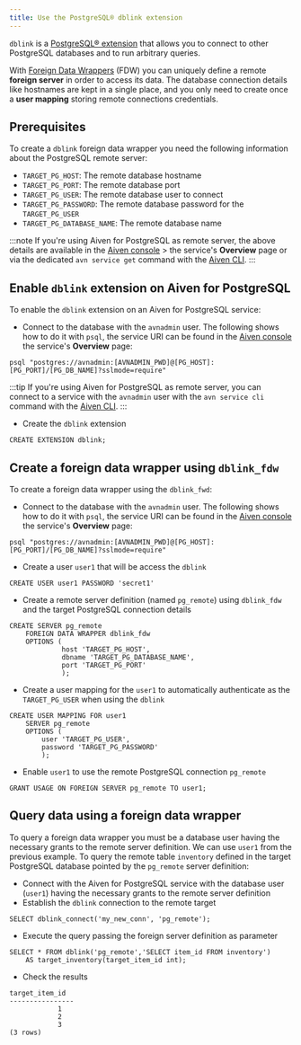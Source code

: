 ```yaml
---
title: Use the PostgreSQL® dblink extension
---
```


`dblink` is a [PostgreSQL® extension](https://www.postgresql.org/docs/current/dblink) that allows you to connect to other PostgreSQL databases and to run arbitrary queries.

With [Foreign Data
Wrappers](https://www.postgresql.org/docs/current/postgres-fdw)
(FDW) you can uniquely define a remote **foreign server** in order to
access its data. The database connection details like hostnames are kept
in a single place, and you only need to create once a **user mapping**
storing remote connections credentials.

## Prerequisites

To create a `dblink` foreign data wrapper you need the following
information about the PostgreSQL remote server:

-   `TARGET_PG_HOST`: The remote database hostname
-   `TARGET_PG_PORT`: The remote database port
-   `TARGET_PG_USER`: The remote database user to connect
-   `TARGET_PG_PASSWORD`: The remote database password for the
    `TARGET_PG_USER`
-   `TARGET_PG_DATABASE_NAME`: The remote database name

:::note
If you're using Aiven for PostgreSQL as remote server, the above
details are available in the [Aiven console](https://console.aiven.io/) > the service's **Overview** page or via the dedicated
`avn service get` command with the
[Aiven CLI](/docs/tools/cli/service-cli#avn_service_get).
:::

## Enable `dblink` extension on Aiven for PostgreSQL

To enable the `dblink` extension on an Aiven for PostgreSQL service:

-   Connect to the database with the `avnadmin` user. The following
    shows how to do it with `psql`, the service URI can be found in the
    [Aiven console](https://console.aiven.io/) the service's
    **Overview** page:

```
psql "postgres://avnadmin:[AVNADMIN_PWD]@[PG_HOST]:[PG_PORT]/[PG_DB_NAME]?sslmode=require"
```

:::tip
If you're using Aiven for PostgreSQL as remote server, you can connect
to a service with the `avnadmin` user with the `avn service cli` command
with the [Aiven CLI](/docs/tools/cli/service-cli#avn-service-cli).
:::

-   Create the `dblink` extension

```
CREATE EXTENSION dblink;
```

## Create a foreign data wrapper using `dblink_fdw`

To create a foreign data wrapper using the `dblink_fwd`:

-   Connect to the database with the `avnadmin` user. The following
    shows how to do it with `psql`, the service URI can be found in the
    [Aiven console](https://console.aiven.io/) the service's
    **Overview** page:

```
psql "postgres://avnadmin:[AVNADMIN_PWD]@[PG_HOST]:[PG_PORT]/[PG_DB_NAME]?sslmode=require"
```

-   Create a user `user1` that will be access the `dblink`

```
CREATE USER user1 PASSWORD 'secret1'
```

-   Create a remote server definition (named `pg_remote`) using
    `dblink_fdw` and the target PostgreSQL connection details

```
CREATE SERVER pg_remote
    FOREIGN DATA WRAPPER dblink_fdw
    OPTIONS (
             host 'TARGET_PG_HOST',
             dbname 'TARGET_PG_DATABASE_NAME',
             port 'TARGET_PG_PORT'
             );
```

-   Create a user mapping for the `user1` to automatically authenticate
    as the `TARGET_PG_USER` when using the `dblink`

```
CREATE USER MAPPING FOR user1
    SERVER pg_remote
    OPTIONS (
        user 'TARGET_PG_USER',
        password 'TARGET_PG_PASSWORD'
        );
```

-   Enable `user1` to use the remote PostgreSQL connection `pg_remote`

```
GRANT USAGE ON FOREIGN SERVER pg_remote TO user1;
```

## Query data using a foreign data wrapper

To query a foreign data wrapper you must be a database user having the
necessary grants to the remote server definition. We can use `user1`
from the previous example. To query the remote table `inventory` defined
in the target PostgreSQL database pointed by the `pg_remote` server
definition:

-   Connect with the Aiven for PostgreSQL service with the database user
    (`user1`) having the necessary grants to the remote server
    definition
-   Establish the `dblink` connection to the remote target

```
SELECT dblink_connect('my_new_conn', 'pg_remote');
```

-   Execute the query passing the foreign server definition as parameter

```
SELECT * FROM dblink('pg_remote','SELECT item_id FROM inventory')
    AS target_inventory(target_item_id int);
```

-   Check the results

```text
target_item_id
----------------
            1
            2
            3
(3 rows)
```
